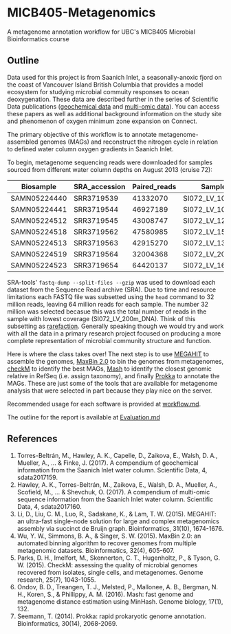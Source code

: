 # MICB405-Metagenomics
A metagenome annotation workflow for UBC's MICB405 Microbial Bioinformatics course 

## Outline
 
Data used for this project is from Saanich Inlet, a seasonally-anoxic fjord on the coast of Vancouver Island British Columbia that provides a model ecosystem for studying microbial commuity responses to ocean deoxygenation. These data are described further in the series of Scientific Data publications ([geochemical data](https://www.nature.com/articles/sdata2017159) and [multi-omic data](https://www.nature.com/articles/sdata2017160)). You can access these papers as well as additional background information on the study site and phenomenon of oxygen minimum zone expansion on Connect. 

The primary objective of this workflow is to annotate metagenome-assembled genomes (MAGs) and reconstruct the nitrogen cycle in relation to defined water column oxygen gradients in Saanich Inlet. 

To begin, metagenome sequencing reads were downloaded for samples sourced from different water column depths on August 2013 (cruise 72):

| Biosample    | SRA_accession | Paired_reads | Sample_ID         |
|--------------|---------------|--------------|-------------------|
| SAMN05224440 | SRR3719539    | 41332070     | SI072_LV_10m_DNA  |
| SAMN05224441 | SRR3719544    | 46927189     | SI072_LV_100m_DNA |
| SAMN05224512 | SRR3719545    | 43008747     | SI072_LV_120m_DNA |
| SAMN05224518 | SRR3719562    | 47580985     | SI072_LV_150m_DNA |
| SAMN05224513 | SRR3719563    | 42915270     | SI072_LV_135m_DNA |
| SAMN05224519 | SRR3719564    | 32004368     | SI072_LV_200m_DNA |
| SAMN05224523 | SRR3719654    | 64420137     | SI072_LV_165m_DNA |

SRA-tools' `fastq-dump --split-files --gzip` was used to download each dataset from the Sequence Read archive (SRA). Due to time and resource limitations each FASTQ file was subsetted using the `head` command to 32 million reads, leaving 64 million reads for each sample. The number 32 million was selected becasue this was the total number of reads in the sample with lowest coverage (SI072_LV_200m_DNA). Think of this subsetting as [rarefaction](https://en.wikipedia.org/wiki/Rarefaction_(ecology)). Generally speaking though we would try and work with all the data in a primary research project focused on producing a more complete representation of microbial community structure and function. 

Here is where the class takes over! The next step is to use [MEGAHIT](https://github.com/voutcn/megahit) to assemble the genomes, [MaxBin 2.0](https://sourceforge.net/projects/maxbin2/) to bin the genomes from metagenomes, [checkM](https://github.com/Ecogenomics/CheckM/wiki) to identify the best MAGs, [Mash](https://mash.readthedocs.io/en/latest/) to identify the closest genomic relative in RefSeq (i.e. assign taxonomy), and finally [Prokka](https://github.com/tseemann/prokka) to annotate the MAGs. These are just some of the tools that are available for metagenome analysis that were selected in part because they play nice on the server. 

Recommended usage for each software is provided at [workflow.md](https://github.com/cmorganl/MICB405-Metagenomics/blob/master/workflow.md).

The outline for the report is available at [Evaluation.md](https://github.com/cmorganl/MICB405-Metagenomics/blob/master/Evaluation.md)

## References

1. Torres-Beltrán, M., Hawley, A. K., Capelle, D., Zaikova, E., Walsh, D. A., Mueller, A., ... & Finke, J. (2017). A compendium of geochemical information from the Saanich Inlet water column. Scientific Data, 4, sdata2017159.
2. Hawley, A. K., Torres-Beltrán, M., Zaikova, E., Walsh, D. A., Mueller, A., Scofield, M., ... & Shevchuk, O. (2017). A compendium of multi-omic sequence information from the Saanich Inlet water column. Scientific Data, 4, sdata2017160.
3. Li, D., Liu, C. M., Luo, R., Sadakane, K., & Lam, T. W. (2015). MEGAHIT: an ultra-fast single-node solution for large and complex metagenomics assembly via succinct de Bruijn graph. Bioinformatics, 31(10), 1674-1676.
4. Wu, Y. W., Simmons, B. A., & Singer, S. W. (2015). MaxBin 2.0: an automated binning algorithm to recover genomes from multiple metagenomic datasets. Bioinformatics, 32(4), 605-607.
5. Parks, D. H., Imelfort, M., Skennerton, C. T., Hugenholtz, P., & Tyson, G. W. (2015). CheckM: assessing the quality of microbial genomes recovered from isolates, single cells, and metagenomes. Genome research, 25(7), 1043-1055.
6. Ondov, B. D., Treangen, T. J., Melsted, P., Mallonee, A. B., Bergman, N. H., Koren, S., & Phillippy, A. M. (2016). Mash: fast genome and metagenome distance estimation using MinHash. Genome biology, 17(1), 132.
7. Seemann, T. (2014). Prokka: rapid prokaryotic genome annotation. Bioinformatics, 30(14), 2068-2069.

